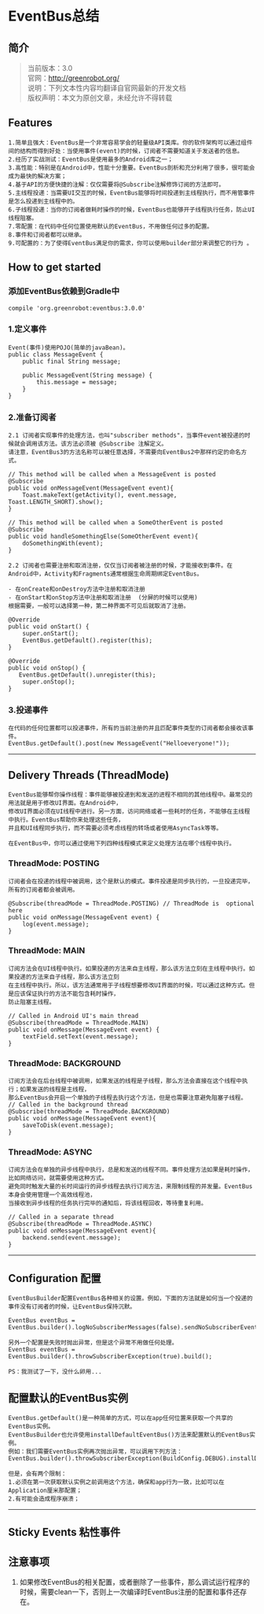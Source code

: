 # EventBus总结

## 简介
> 	当前版本：3.0  
> 	官网：http://greenrobot.org/  
> 	说明：下列文本性内容均翻译自官网最新的开发文档  
> 	版权声明：本文为原创文章，未经允许不得转载  

## Features	
	1.简单且强大：EventBus是一个非常容易学会的轻量级API类库。你的软件架构可以通过组件间的结构而得到好处：当使用事件(event)的时候，订阅者不需要知道关于发送者的信息。  
	2.经历了实战测试：EventBus是使用最多的Android库之一；  
	3.高性能：特别是在Android中，性能十分重要。EventBus剖析和充分利用了很多，很可能会成为最快的解决方案；  
	4.基于API的方便快捷的注解：仅仅需要将@Subscribe注解修饰订阅的方法即可。  
	5.主线程投递：当需要UI交互的时候，EventBus能够将时间投递到主线程执行，而不用管事件是怎么投递到主线程中的。  
	6.子线程投递：当你的订阅者做耗时操作的时候，EventBus也能够开子线程执行任务，防止UI线程阻塞。  
	7.零配置：在代码中任何位置使用默认的EventBus，不用做任何过多的配置。  
	8.事件和订阅者都可以继承。
	9.可配置的：为了使得EventBus满足你的需求，你可以使用builder部分来调整它的行为 。  

## How to get started

### 添加EventBus依赖到Gradle中
	compile 'org.greenrobot:eventbus:3.0.0'  

### 1.定义事件  
	Event(事件)使用POJO(简单的javaBean)。  
	public class MessageEvent {
    	public final String message;

    	public MessageEvent(String message) {
        	this.message = message;
    	}
	} 

### 2.准备订阅者  
	2.1 订阅者实现事件的处理方法，也叫"subscriber methods"，当事件event被投递的时候就会调用该方法。该方法必须被 @Subscribe 注解定义。
	请注意，EventBus3的方法名称可以被任意选择，不需要向EventBus2中那样约定的命名方式。

	// This method will be called when a MessageEvent is posted
	@Subscribe
	public void onMessageEvent(MessageEvent event){
	    Toast.makeText(getActivity(), event.message, Toast.LENGTH_SHORT).show();
	}
	
	// This method will be called when a SomeOtherEvent is posted
	@Subscribe
	public void handleSomethingElse(SomeOtherEvent event){
	    doSomethingWith(event);
	}  

	2.2 订阅者也需要注册和取消注册，仅仅当订阅者被注册的时候，才能接收到事件。在Android中，Activity和Fragments通常根据生命周期绑定EventBus。   
	
	- 在onCreate和onDestroy方法中注册和取消注册  
	- 在onStart和onStop方法中注册和取消注册	 (分屏的时候可以使用)
	根据需要，一般可以选择第一种，第二种界面不可见后就取消了注册。

	@Override
	public void onStart() {
	    super.onStart();
	    EventBus.getDefault().register(this);
	}
	
	@Override
	public void onStop() {
	   EventBus.getDefault().unregister(this);
	    super.onStop();
	} 


### 3.投递事件  
	在代码的任何位置都可以投递事件，所有的当前注册的并且匹配事件类型的订阅者都会接收该事件。  
	EventBus.getDefault().post(new MessageEvent("Helloeveryone!"));  

----------

## Delivery Threads (ThreadMode)
	EventBus能够帮你操作线程：事件能够被投递到和发送的进程不相同的其他线程中。最常见的用法就是用于修改UI界面。在Android中，  
	修改UI界面必须在UI线程中进行。另一方面，访问网络或者一些耗时的任务，不能够在主线程中执行。EventBus帮助你来处理这些任务，  
	并且和UI线程同步执行，而不需要必须考虑线程的转场或者使用AsyncTask等等。  

	在EventBus中，你可以通过使用下列四种线程模式来定义处理方法在哪个线程中执行。  

### ThreadMode: POSTING  
	订阅者会在投递的线程中被调用，这个是默认的模式。事件投递是同步执行的，一旦投递完毕，所有的订阅者都会被调用。

	@Subscribe(threadMode = ThreadMode.POSTING) // ThreadMode is  optional here 
	public void onMessage(MessageEvent event) {  
	    log(event.message);  
	} 
### ThreadMode: MAIN  
	订阅方法会在UI线程中执行。如果投递的方法来自主线程，那么该方法立刻在主线程中执行。如果投递的方法来自子线程，那么该方法立刻  
	在主线程中执行。所以，该方法通常用于子线程想要修改UI界面的时候，可以通过这种方式。但是应该保证执行的方法不能包含耗时操作，  
	防止阻塞主线程。
	
	// Called in Android UI's main thread
	@Subscribe(threadMode = ThreadMode.MAIN)
	public void onMessage(MessageEvent event) {
	    textField.setText(event.message);
	}
### ThreadMode: BACKGROUND  
	订阅方法会在后台线程中被调用，如果发送的线程是子线程，那么方法会直接在这个线程中执行；如果发送的线程是主线程， 
	那么EventBus会开启一个单独的子线程去执行这个方法，但是也需要注意避免阻塞子线程。
	// Called in the background thread
	@Subscribe(threadMode = ThreadMode.BACKGROUND)
	public void onMessage(MessageEvent event){
	    saveToDisk(event.message);
	}
### ThreadMode: ASYNC
	订阅方法会在单独的异步线程中执行，总是和发送的线程不同。事件处理方法如果是耗时操作，比如网络访问，就需要使用这种方式。  
	避免同时触发大量的长时间运行的异步线程去执行订阅方法，来限制线程的并发量。EventBus本身会使用管理一个高效线程池，  
	当接收到异步线程的任务执行完毕的通知后，将该线程回收，等待重复利用。   
	
	// Called in a separate thread
	@Subscribe(threadMode = ThreadMode.ASYNC)
	public void onMessage(MessageEvent event){
	    backend.send(event.message);
	}

----------

## Configuration  配置  
	EventBusBuilder配置EventBus各种相关的设置。例如，下面的方法就是如何当一个投递的事件没有订阅者的时候，让EventBus保持沉默。

	EventBus eventBus = EventBus.builder().logNoSubscriberMessages(false).sendNoSubscriberEvent(false).build();

	另外一个配置是失败时抛出异常，但是这个异常不用做任何处理。  
	EventBus eventBus = EventBus.builder().throwSubscriberException(true).build();
	
	PS：我测试了一下，没什么卵用...

## 配置默认的EventBus实例  
	EventBus.getDefault()是一种简单的方式，可以在app任何位置来获取一个共享的EventBus实例。  
	EventBusBuilder也允许使用installDefaultEventBus()方法来配置默认的EventBus实例。  
	例如：我们需要EventBus实例再次抛出异常，可以调用下列方法：
	EventBus.builder().throwSubscriberException(BuildConfig.DEBUG).installDefaultEventBus();  
	
	但是，会有两个限制：
	1.必须在第一次获取默认实例之前调用这个方法，确保和app行为一致，比如可以在Application厘米那配置；
	2.有可能会造成程序崩溃；

----------
## Sticky Events 粘性事件
	


## 注意事项
1. 如果修改EventBus的相关配置，或者删除了一些事件，那么调试运行程序的时候，需要clean一下，否则上一次编译时EventBus注册的配置和事件还存在。  
